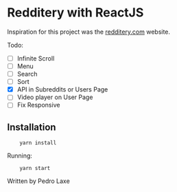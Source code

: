 # Redditery with ReactJS

Inspiration for this project was the [redditery.com](https://www.redditery.com) website.

Todo:
- [ ] Infinite Scroll
- [ ] Menu
- [ ] Search
- [ ] Sort
- [X] API in Subreddits or Users Page
- [ ] Video player on User Page
- [ ] Fix Responsive

## Installation
```shell
    yarn install
```
Running:

```shell
    yarn start
```

Written by Pedro Laxe